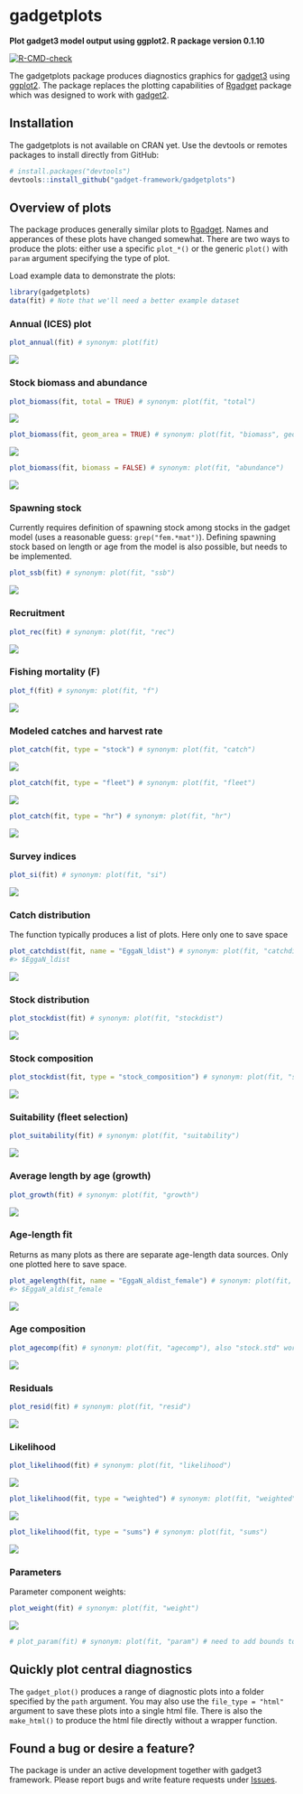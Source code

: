 
# gadgetplots

**Plot gadget3 model output using ggplot2. R package version 0.1.10**

<!-- badges: start -->

[![R-CMD-check](https://github.com/gadget-framework/gadgetplots/workflows/R-CMD-check/badge.svg)](https://github.com/gadget-framework/gadgetplots/actions)
<!-- badges: end -->

The gadgetplots package produces diagnostics graphics for
[gadget3](https://github.com/gadget-framework/gadget3) using
[ggplot2](https://ggplot2.tidyverse.org/reference). The package replaces
the plotting capabilities of
[Rgadget](https://github.com/gadget-framework/rgadget) package which was
designed to work with
[gadget2](https://github.com/gadget-framework/gadget2).

## Installation

The gadgetplots is not available on CRAN yet. Use the devtools or
remotes packages to install directly from GitHub:

``` r
# install.packages("devtools")
devtools::install_github("gadget-framework/gadgetplots")
```

## Overview of plots

The package produces generally similar plots to
[Rgadget](https://github.com/gadget-framework/rgadget). Names and
apperances of these plots have changed somewhat. There are two ways to
produce the plots: either use a specific `plot_*()` or the generic
`plot()` with `param` argument specifying the type of plot.

Load example data to demonstrate the plots:

``` r
library(gadgetplots)
data(fit) # Note that we'll need a better example dataset
```

### Annual (ICES) plot

``` r
plot_annual(fit) # synonym: plot(fit)
```

![](man/figures/README-unnamed-chunk-4-1.png)<!-- -->

### Stock biomass and abundance

``` r
plot_biomass(fit, total = TRUE) # synonym: plot(fit, "total")
```

![](man/figures/README-unnamed-chunk-5-1.png)<!-- -->

``` r
plot_biomass(fit, geom_area = TRUE) # synonym: plot(fit, "biomass", geom_area = TRUE)
```

![](man/figures/README-unnamed-chunk-6-1.png)<!-- -->

``` r
plot_biomass(fit, biomass = FALSE) # synonym: plot(fit, "abundance")
```

![](man/figures/README-unnamed-chunk-7-1.png)<!-- -->

### Spawning stock

Currently requires definition of spawning stock among stocks in the
gadget model (uses a reasonable guess: `grep("fem.*mat")`). Defining
spawning stock based on length or age from the model is also possible,
but needs to be implemented.

``` r
plot_ssb(fit) # synonym: plot(fit, "ssb")
```

![](man/figures/README-unnamed-chunk-8-1.png)<!-- -->

### Recruitment

``` r
plot_rec(fit) # synonym: plot(fit, "rec")
```

![](man/figures/README-unnamed-chunk-9-1.png)<!-- -->

### Fishing mortality (F)

``` r
plot_f(fit) # synonym: plot(fit, "f")
```

![](man/figures/README-unnamed-chunk-10-1.png)<!-- -->

### Modeled catches and harvest rate

``` r
plot_catch(fit, type = "stock") # synonym: plot(fit, "catch")
```

![](man/figures/README-unnamed-chunk-11-1.png)<!-- -->

``` r
plot_catch(fit, type = "fleet") # synonym: plot(fit, "fleet")
```

![](man/figures/README-unnamed-chunk-12-1.png)<!-- -->

``` r
plot_catch(fit, type = "hr") # synonym: plot(fit, "hr")
```

![](man/figures/README-unnamed-chunk-13-1.png)<!-- -->

### Survey indices

``` r
plot_si(fit) # synonym: plot(fit, "si")
```

![](man/figures/README-unnamed-chunk-14-1.png)<!-- -->

### Catch distribution

The function typically produces a list of plots. Here only one to save
space

``` r
plot_catchdist(fit, name = "EggaN_ldist") # synonym: plot(fit, "catchdist")
#> $EggaN_ldist
```

![](man/figures/README-unnamed-chunk-15-1.png)<!-- -->

### Stock distribution

``` r
plot_stockdist(fit) # synonym: plot(fit, "stockdist")
```

![](man/figures/README-unnamed-chunk-16-1.png)<!-- -->

### Stock composition

``` r
plot_stockdist(fit, type = "stock_composition") # synonym: plot(fit, "stockcomp")
```

![](man/figures/README-unnamed-chunk-17-1.png)<!-- -->

### Suitability (fleet selection)

``` r
plot_suitability(fit) # synonym: plot(fit, "suitability")
```

![](man/figures/README-unnamed-chunk-18-1.png)<!-- -->

### Average length by age (growth)

``` r
plot_growth(fit) # synonym: plot(fit, "growth")
```

![](man/figures/README-unnamed-chunk-19-1.png)<!-- -->

### Age-length fit

Returns as many plots as there are separate age-length data sources.
Only one plotted here to save space.

``` r
plot_agelength(fit, name = "EggaN_aldist_female") # synonym: plot(fit, "agelength")
#> $EggaN_aldist_female
```

![](man/figures/README-unnamed-chunk-20-1.png)<!-- -->

### Age composition

``` r
plot_agecomp(fit) # synonym: plot(fit, "agecomp"), also "stock.std" works
```

![](man/figures/README-unnamed-chunk-21-1.png)<!-- -->

### Residuals

``` r
plot_resid(fit) # synonym: plot(fit, "resid")
```

![](man/figures/README-unnamed-chunk-22-1.png)<!-- -->

### Likelihood

``` r
plot_likelihood(fit) # synonym: plot(fit, "likelihood")
```

![](man/figures/README-unnamed-chunk-23-1.png)<!-- -->

``` r
plot_likelihood(fit, type = "weighted") # synonym: plot(fit, "weighted")
```

![](man/figures/README-unnamed-chunk-24-1.png)<!-- -->

``` r
plot_likelihood(fit, type = "sums") # synonym: plot(fit, "sums")
```

![](man/figures/README-unnamed-chunk-25-1.png)<!-- -->

### Parameters

Parameter component weights:

``` r
plot_weight(fit) # synonym: plot(fit, "weight")
```

![](man/figures/README-unnamed-chunk-26-1.png)<!-- -->

``` r
# plot_param(fit) # synonym: plot(fit, "param") # need to add bounds to g3_fit
```

## Quickly plot central diagnostics

The `gadget_plot()` produces a range of diagnostic plots into a folder
specified by the `path` argument. You may also use the
`file_type = "html"` argument to save these plots into a single html
file. There is also the `make_html()` to produce the html file directly
without a wrapper function.

## Found a bug or desire a feature?

The package is under an active development together with gadget3
framework. Please report bugs and write feature requests under
[Issues](https://github.com/gadget-framework/gadgetplots/issues).
